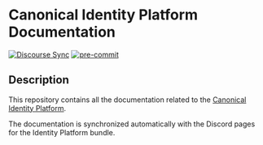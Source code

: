 # Canonical Identity Platform Documentation

[![Discourse Sync](https://github.com/canonical/canonical-identity-platform-docs/actions/workflows/discourse-sync.yaml/badge.svg)](https://github.com/canonical/canonical-identity-platform-docs/actions/workflows/discourse-sync.yaml)
[![pre-commit](https://img.shields.io/badge/pre--commit-enabled-brightgreen?logo=pre-commit)](https://github.com/pre-commit/pre-commit)

## Description

This repository contains all the documentation related to
the [Canonical Identity Platform](https://charmhub.io/identity-platform).

The documentation is synchronized automatically with the Discord pages for the
Identity Platform bundle.
